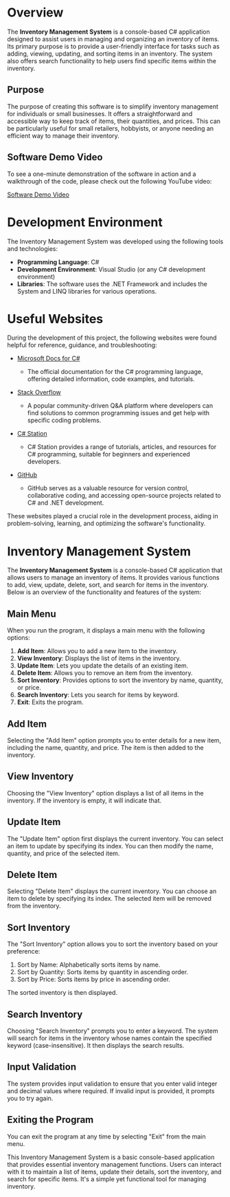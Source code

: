 # Overview

The **Inventory Management System** is a console-based C# application designed to assist users in managing and organizing an inventory of items. Its primary purpose is to provide a user-friendly interface for tasks such as adding, viewing, updating, and sorting items in an inventory. The system also offers search functionality to help users find specific items within the inventory.

## Purpose

The purpose of creating this software is to simplify inventory management for individuals or small businesses. It offers a straightforward and accessible way to keep track of items, their quantities, and prices. This can be particularly useful for small retailers, hobbyists, or anyone needing an efficient way to manage their inventory.

## Software Demo Video

To see a one-minute demonstration of the software in action and a walkthrough of the code, please check out the following YouTube video:

[Software Demo Video](https://youtu.be/VOVdqUNJaqI)

# Development Environment

The Inventory Management System was developed using the following tools and technologies:

- **Programming Language**: C#
- **Development Environment**: Visual Studio (or any C# development environment)
- **Libraries**: The software uses the .NET Framework and includes the System and LINQ libraries for various operations.

# Useful Websites

During the development of this project, the following websites were found helpful for reference, guidance, and troubleshooting:

* [Microsoft Docs for C#](https://docs.microsoft.com/en-us/dotnet/csharp/)
  - The official documentation for the C# programming language, offering detailed information, code examples, and tutorials.

* [Stack Overflow](https://stackoverflow.com/)
  - A popular community-driven Q&A platform where developers can find solutions to common programming issues and get help with specific coding problems.

* [C# Station](http://csharp-station.com/)
  - C# Station provides a range of tutorials, articles, and resources for C# programming, suitable for beginners and experienced developers.

* [GitHub](https://github.com/)
  - GitHub serves as a valuable resource for version control, collaborative coding, and accessing open-source projects related to C# and .NET development.

These websites played a crucial role in the development process, aiding in problem-solving, learning, and optimizing the software's functionality.

# Inventory Management System

The **Inventory Management System** is a console-based C# application that allows users to manage an inventory of items. It provides various functions to add, view, update, delete, sort, and search for items in the inventory. Below is an overview of the functionality and features of the system:

## Main Menu
When you run the program, it displays a main menu with the following options:
1. **Add Item**: Allows you to add a new item to the inventory.
2. **View Inventory**: Displays the list of items in the inventory.
3. **Update Item**: Lets you update the details of an existing item.
4. **Delete Item**: Allows you to remove an item from the inventory.
5. **Sort Inventory**: Provides options to sort the inventory by name, quantity, or price.
6. **Search Inventory**: Lets you search for items by keyword.
7. **Exit**: Exits the program.

## Add Item
Selecting the "Add Item" option prompts you to enter details for a new item, including the name, quantity, and price. The item is then added to the inventory.

## View Inventory
Choosing the "View Inventory" option displays a list of all items in the inventory. If the inventory is empty, it will indicate that.

## Update Item
The "Update Item" option first displays the current inventory. You can select an item to update by specifying its index. You can then modify the name, quantity, and price of the selected item.

## Delete Item
Selecting "Delete Item" displays the current inventory. You can choose an item to delete by specifying its index. The selected item will be removed from the inventory.

## Sort Inventory
The "Sort Inventory" option allows you to sort the inventory based on your preference:
1. Sort by Name: Alphabetically sorts items by name.
2. Sort by Quantity: Sorts items by quantity in ascending order.
3. Sort by Price: Sorts items by price in ascending order.

The sorted inventory is then displayed.

## Search Inventory
Choosing "Search Inventory" prompts you to enter a keyword. The system will search for items in the inventory whose names contain the specified keyword (case-insensitive). It then displays the search results.

## Input Validation
The system provides input validation to ensure that you enter valid integer and decimal values where required. If invalid input is provided, it prompts you to try again.

## Exiting the Program
You can exit the program at any time by selecting "Exit" from the main menu.

This Inventory Management System is a basic console-based application that provides essential inventory management functions. Users can interact with it to maintain a list of items, update their details, sort the inventory, and search for specific items. It's a simple yet functional tool for managing inventory.
